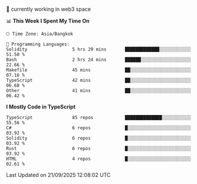 🔭 currently working in web3 space

<!--START_SECTION:waka-->
📊 **This Week I Spent My Time On** 

```text
🕑︎ Time Zone: Asia/Bangkok

💬 Programming Languages: 
Solidity                 5 hrs 29 mins       █████████████░░░░░░░░░░░░   51.50 % 
Bash                     2 hrs 24 mins       ██████░░░░░░░░░░░░░░░░░░░   22.66 % 
Makefile                 45 mins             ██░░░░░░░░░░░░░░░░░░░░░░░   07.16 % 
TypeScript               42 mins             ██░░░░░░░░░░░░░░░░░░░░░░░   06.68 % 
Other                    41 mins             ██░░░░░░░░░░░░░░░░░░░░░░░   06.42 % 
```

**I Mostly Code in TypeScript** 

```text
TypeScript               85 repos            ██████████████░░░░░░░░░░░   55.56 % 
C#                       6 repos             █░░░░░░░░░░░░░░░░░░░░░░░░   03.92 % 
Solidity                 6 repos             █░░░░░░░░░░░░░░░░░░░░░░░░   03.92 % 
Rust                     6 repos             █░░░░░░░░░░░░░░░░░░░░░░░░   03.92 % 
HTML                     4 repos             █░░░░░░░░░░░░░░░░░░░░░░░░   02.61 % 
```




 Last Updated on 21/09/2025 12:08:02 UTC
<!--END_SECTION:waka-->
